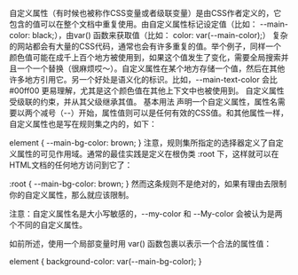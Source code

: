 自定义属性（有时候也被称作CSS变量或者级联变量）是由CSS作者定义的，它包含的值可以在整个文档中重复使用。由自定义属性标记设定值（比如： --main-color: black;），由var() 函数来获取值（比如： color: var(--main-color);）
复杂的网站都会有大量的CSS代码，通常也会有许多重复的值。举个例子，同样一个颜色值可能在成千上百个地方被使用到，如果这个值发生了变化，需要全局搜索并且一个一个替换（很麻烦哎～）。自定义属性在某个地方存储一个值，然后在其他许多地方引用它。另一个好处是语义化的标识。比如，--main-text-color 会比 #00ff00 更易理解，尤其是这个颜色值在其他上下文中也被使用到。
自定义属性受级联的约束，并从其父级继承其值。
基本用法
声明一个自定义属性，属性名需要以两个减号（--）开始，属性值则可以是任何有效的CSS值。和其他属性一样，自定义属性也是写在规则集之内的，如下：

element {
  --main-bg-color: brown;
}
注意，规则集所指定的选择器定义了自定义属性的可见作用域。通常的最佳实践是定义在根伪类 :root 下，这样就可以在HTML文档的任何地方访问到它了：

:root {
  --main-bg-color: brown;
}
然而这条规则不是绝对的，如果有理由去限制你的自定义属性，那么就应该限制。

注意：自定义属性名是大小写敏感的，--my-color 和 --My-color 会被认为是两个不同的自定义属性。

如前所述，使用一个局部变量时用 var() 函数包裹以表示一个合法的属性值：

element {
  background-color: var(--main-bg-color);
}